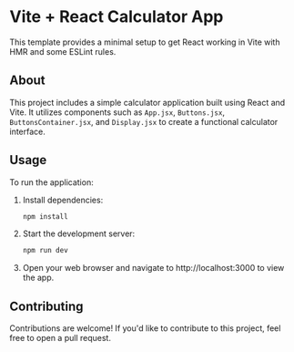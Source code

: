 # Vite + React Calculator App

This template provides a minimal setup to get React working in Vite with HMR and some ESLint rules.

## About

This project includes a simple calculator application built using React and Vite. It utilizes components such as `App.jsx`, `Buttons.jsx`, `ButtonsContainer.jsx`, and `Display.jsx` to create a functional calculator interface.

## Usage

To run the application:

1. Install dependencies:

   ```bash
   npm install
2. Start the development server:

   ```bash
   npm run dev
3. Open your web browser and navigate to http://localhost:3000 to view the app.

## Contributing
Contributions are welcome! If you'd like to contribute to this project, feel free to open a pull request.

